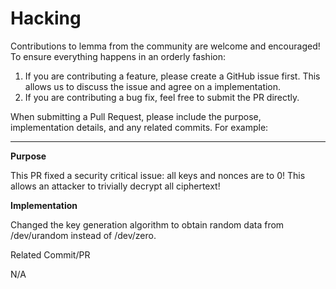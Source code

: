 # Hacking

Contributions to lemma from the community are welcome and encouraged! To ensure everything happens in an orderly fashion:

1. If you are contributing a feature, please create a GitHub issue first. This allows us to discuss the issue and agree on a implementation.
2. If you are contributing a bug fix, feel free to submit the PR directly.

When submitting a Pull Request, please include the purpose, implementation details, and any related commits. For example:

---

**Purpose**

This PR fixed a security critical issue: all keys and nonces are to 0! This allows an attacker to trivially decrypt all ciphertext!

**Implementation**

Changed the key generation algorithm to obtain random data from /dev/urandom instead of /dev/zero.

Related Commit/PR

N/A
